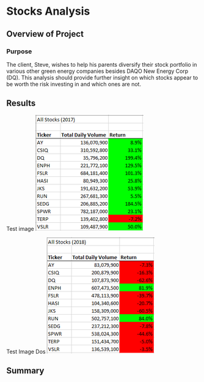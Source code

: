 # Stocks Analysis

## Overview of Project

### Purpose
The client, Steve, wishes to help his parents diversify their stock portfolio in various other green energy companies besides DAQO New Energy Corp (DQ). This analysis should provide further insight on which stocks appear to be worth the risk investing in and which ones are not.

## Results

Test image
![Test Image](/Resources/2017_Summary.PNG)

Test Image Dos
![Test Image 2](/Resources/2018_Summary.PNG)

## Summary